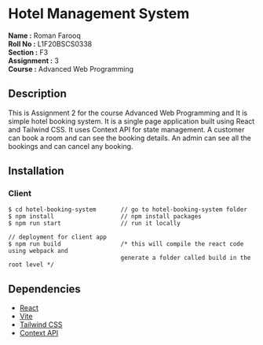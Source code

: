 # Hotel Management System

**Name :** Roman Farooq  
**Roll No :** L1F20BSCS0338  
**Section :** F3  
**Assignment :** 3  
**Course :** Advanced Web Programming


## Description

This is Assignment 2 for the course Advanced Web Programming and It is simple hotel booking system. It is a single page application built using React and Tailwind CSS. It uses Context API for state management. A customer can book a room and can see the booking details. An admin can see all the bookings and can cancel any booking.

## Installation

### Client
```terminal
$ cd hotel-booking-system       // go to hotel-booking-system folder
$ npm install                   // npm install packages
$ npm run start                 // run it locally

// deployment for client app
$ npm run build                 /* this will compile the react code using webpack and 
                                generate a folder called build in the root level */
```

## Dependencies
- [React](https://react.dev/)
- [Vite](https://vitejs.dev/)
- [Tailwind CSS](https://tailwindcss.com/)
- [Context API](https://react.dev/reference/react/useContext)
